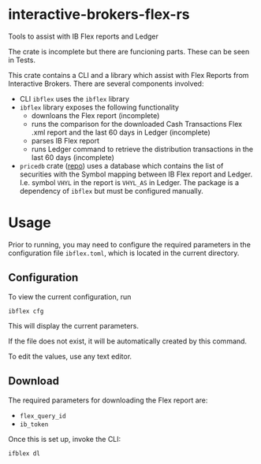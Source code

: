 # interactive-brokers-flex-rs
Tools to assist with IB Flex reports and Ledger

The crate is incomplete but there are funcioning parts. These can be seen in Tests.

This crate contains a CLI and a library which assist with Flex Reports from Interactive Brokers.
There are several components involved:

- CLI `ibflex` uses the `ibflex` library
- `ibflex` library exposes the following functionality
  - downloans the Flex report (incomplete)
  - runs the comparison for the downloaded Cash Transactions Flex .xml report and the last 60 days in Ledger (incomplete)
  - parses IB Flex report
  - runs Ledger command to retrieve the distribution transactions in the last 60 days (incomplete)
- `pricedb` crate ([repo](https://github.com/alensiljak/pricedb-rust)) uses a database which contains the list of securities with the Symbol mapping between IB Flex report and Ledger. I.e. symbol `VHYL` in the report is `VHYL_AS` in Ledger. The package is a dependency of `ibflex` but must be configured manually.

# Usage

Prior to running, you may need to configure the required parameters in the configuration file `ibflex.toml`, which is located in the current directory.

## Configuration

To view the current configuration, run

```
ibflex cfg
```

This will display the current parameters. 

If the file does not exist, it will be automatically created by this command.

To edit the values, use any text editor.

## Download

The required parameters for downloading the Flex report are:

- `flex_query_id`
- `ib_token`

Once this is set up, invoke the CLI:

```
ifblex dl
```
